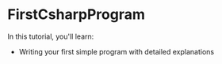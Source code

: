 # FirstCsharpProgram

In this tutorial, you'll learn:

- Writing your first simple program with detailed explanations
